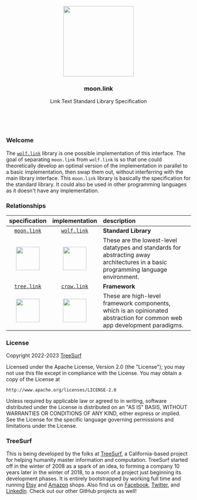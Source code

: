 <br/>
<br/>
<br/>
<br/>
<br/>
<br/>
<br/>

<p align='center'>
  <img src='https://github.com/teamtreesurf/moon.link/blob/make/view/moon.svg?raw=true' height='192'>
</p>

<h3 align='center'>moon.link</h3>
<p align='center'>
  Link Text Standard Library Specification
</p>

<br/>
<br/>
<br/>

### Welcome

The [`wolf.link`](https://github.com/teamtreesurf/wolf.link) library is one possible implementation of this interface. The goal of separating `moon.link` from `wolf.link` is so that one could theoretically develop an optimal version of the implementation in parallel to a basic implementation, then swap them out, without interferring with the main library interface. This `moon.link` library is basically the specification for the standard library. It could also be used in other programming languages as it doesn't have any implementation.

### Relationships

|                                                                       specification                                                                        |                                                                       implementation                                                                       | description                                                                                                                        |
| :--------------------------------------------------------------------------------------------------------------------------------------------------------: | :--------------------------------------------------------------------------------------------------------------------------------------------------------: | :--------------------------------------------------------------------------------------------------------------------------------- |
|                                                  [`moon.link`](https://github.com/teamtreesurf/moon.link)                                                  |                                                  [`wolf.link`](https://github.com/teamtreesurf/wolf.link)                                                  | **Standard Library**                                                                                                               |
| <a href="https://github.com/teamtreesurf/moon.link"><img src='https://github.com/teamtreesurf/moon.link/blob/make/view/moon.svg?raw=true' height='64'></a> | <a href="https://github.com/teamtreesurf/wolf.link"><img src='https://github.com/teamtreesurf/wolf.link/blob/make/view/view.svg?raw=true' height='64'></a> | These are the lowest-level datatypes and standards for abstracting away architectures in a basic programming language environment. |
|                                                  [`tree.link`](https://github.com/teamtreesurf/tree.link)                                                  |                                                  [`crow.link`](https://github.com/teamtreesurf/crow.link)                                                  | **Framework**                                                                                                                      |
| <a href="https://github.com/teamtreesurf/tree.link"><img src='https://github.com/teamtreesurf/tree.link/blob/make/view/view.svg?raw=true' height='64'></a> | <a href="https://github.com/teamtreesurf/crow.link"><img src='https://github.com/teamtreesurf/crow.link/blob/make/view/view.svg?raw=true' height='64'></a> | These are high-level framework components, which is an opinionated abstraction for common web app development paradigms.           |

### License

Copyright 2022-2023 <a href='https://drum.work'>TreeSurf</a>

Licensed under the Apache License, Version 2.0 (the "License");
you may not use this file except in compliance with the License.
You may obtain a copy of the License at

    http://www.apache.org/licenses/LICENSE-2.0

Unless required by applicable law or agreed to in writing, software
distributed under the License is distributed on an "AS IS" BASIS,
WITHOUT WARRANTIES OR CONDITIONS OF ANY KIND, either express or implied.
See the License for the specific language governing permissions and
limitations under the License.

### TreeSurf

This is being developed by the folks at [TreeSurf](https://drum.work), a California-based project for helping humanity master information and computation. TreeSurf started off in the winter of 2008 as a spark of an idea, to forming a company 10 years later in the winter of 2018, to a moon of a project just beginning its development phases. It is entirely bootstrapped by working full time and running [Etsy](https://etsy.com/shop/mountbuild) and [Amazon](https://www.amazon.com/s?rh=p_27%3AMount+Build) shops. Also find us on [Facebook](https://www.facebook.com/teamtreesurf), [Twitter](https://twitter.com/teamtreesurf), and [LinkedIn](https://www.linkedin.com/company/teamtreesurf). Check out our other GitHub projects as well!
